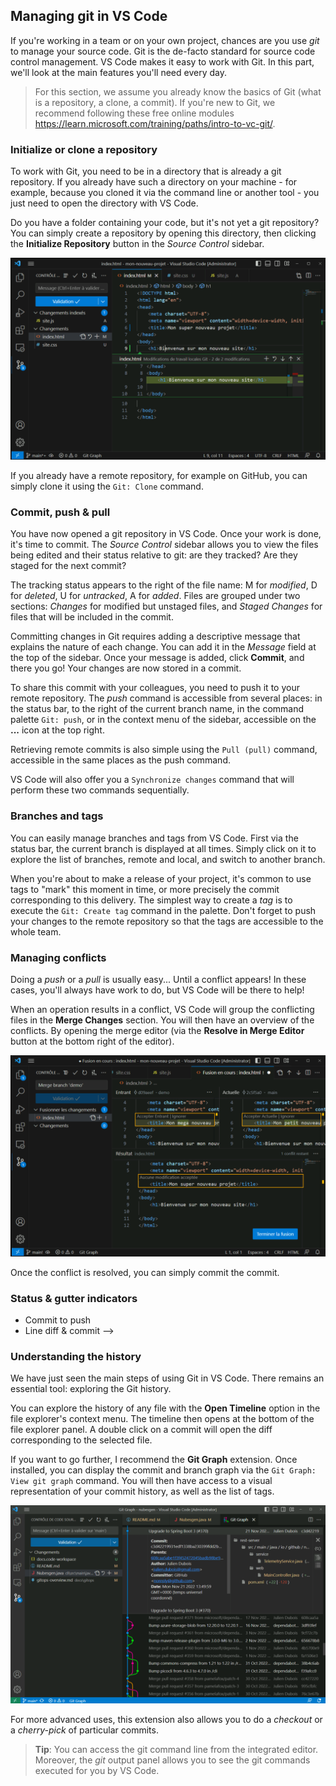 ## Managing git in VS Code

If you're working in a team or on your own project, chances are you use _git_ to manage your source code. Git is the de-facto standard for source code control management. VS Code makes it easy to work with Git. In this part, we'll look at the main features you'll need every day.

> For this section, we assume you already know the basics of Git (what is a repository, a clone, a commit). If you're new to Git, we recommend following these free online modules https://learn.microsoft.com/training/paths/intro-to-vc-git/.

### Initialize or clone a repository

To work with Git, you need to be in a directory that is already a git repository. If you already have such a directory on your machine - for example, because you cloned it via the command line or another tool - you just need to open the directory with VS Code.

Do you have a folder containing your code, but it's not yet a git repository? You can simply create a repository by opening this directory, then clicking the **Initialize Repository** button in the _Source Control_ sidebar.

![](./images/global-git.png)

If you already have a remote repository, for example on GitHub, you can simply clone it using the `Git: Clone` command.

### Commit, push & pull

You have now opened a git repository in VS Code. Once your work is done, it's time to commit. The _Source Control_ sidebar allows you to view the files being edited and their status relative to git: are they tracked? Are they staged for the next commit?

The tracking status appears to the right of the file name: M for _modified_, D for _deleted_, U for _untracked_, A for _added_. Files are grouped under two sections: _Changes_ for modified but unstaged files, and _Staged Changes_ for files that will be included in the commit.

Committing changes in Git requires adding a descriptive message that explains the nature of each change. You can add it in the _Message_ field at the top of the sidebar. Once your message is added, click **Commit**, and there you go! Your changes are now stored in a commit.

To share this commit with your colleagues, you need to push it to your remote repository. The _push_ command is accessible from several places: in the status bar, to the right of the current branch name, in the command palette `Git: push`, or in the context menu of the sidebar, accessible on the **...** icon at the top right.

Retrieving remote commits is also simple using the `Pull (pull)` command, accessible in the same places as the push command.

VS Code will also offer you a `Synchronize changes` command that will perform these two commands sequentially.

### Branches and tags

You can easily manage branches and tags from VS Code. First via the status bar, the current branch is displayed at all times. Simply click on it to explore the list of branches, remote and local, and switch to another branch.

When you're about to make a release of your project, it's common to use tags to "mark" this moment in time, or more precisely the commit corresponding to this delivery. The simplest way to create a _tag_ is to execute the `Git: Create tag` command in the palette. Don't forget to push your changes to the remote repository so that the tags are accessible to the whole team.

### Managing conflicts

Doing a _push_ or a _pull_ is usually easy... Until a conflict appears! In these cases, you'll always have work to do, but VS Code will be there to help!

When an operation results in a conflict, VS Code will group the conflicting files in the **Merge Changes** section. You will then have an overview of the conflicts. By opening the merge editor (via the **Resolve in Merge Editor** button at the bottom right of the editor).

![](./images/merge.png)

Once the conflict is resolved, you can simply commit the commit.

<!-- > -->
### Status & gutter indicators

- Commit to push
- Line diff & commit
-->
<!-- Add a table comparing the icons in the status bar -->

### Understanding the history

We have just seen the main steps of using Git in VS Code. There remains an essential tool: exploring the Git history.

You can explore the history of any file with the **Open Timeline** option in the file explorer's context menu. The timeline then opens at the bottom of the file explorer panel. A double click on a commit will open the diff corresponding to the selected file.

If you want to go further, I recommend the **Git Graph** extension. Once installed, you can display the commit and branch graph via the `Git Graph: View git graph` command. You will then have access to a visual representation of your commit history, as well as the list of tags.

![](./images/git-graph.png)

For more advanced uses, this extension also allows you to do a _checkout_ or a _cherry-pick_ of particular commits.

> **Tip**: You can access the git command line from the integrated editor. Moreover, the _git_ output panel allows you to see the git commands executed for you by VS Code.